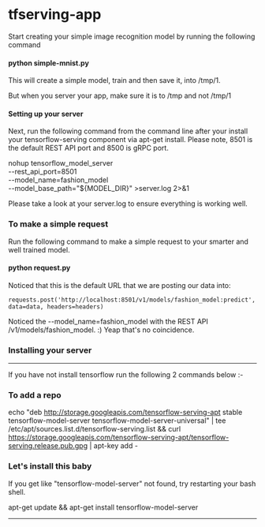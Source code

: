 # tfserving-app

Start creating your simple image recognition model by running the following command 

#### python simple-mnist.py

This will create a simple model, train and then save it, into /tmp/1. 

But when you server your app, make sure it is to /tmp and not /tmp/1

#### Setting up your server

Next, run the following command from the command line after your install your tensorflow-serving component via apt-get install. Please note, 8501 is the default REST API port and 8500 is gRPC port.


 nohup tensorflow_model_server \
  --rest_api_port=8501 \
  --model_name=fashion_model \
  --model_base_path="${MODEL_DIR}" >server.log 2>&1

 Please take a look at your server.log to ensure everything is working well. 

### To make a simple request

Run the following command to make a simple request to your smarter and well trained model. 

#### python request.py


Noticed that this is the default URL that we are posting our data into: 

    requests.post('http://localhost:8501/v1/models/fashion_model:predict', data=data, headers=headers)

Noticed the --model_name=fashion_model with the REST API /v1/models/fashion_model. :) 
Yeap that's no coincidence. 

### Installing your server 

 --------------------------------------------------------------------------

If you have not install tensorflow run the following 2 commands below :- 

### To add a repo 

echo "deb http://storage.googleapis.com/tensorflow-serving-apt stable tensorflow-model-server tensorflow-model-server-universal" | tee /etc/apt/sources.list.d/tensorflow-serving.list && curl https://storage.googleapis.com/tensorflow-serving-apt/tensorflow-serving.release.pub.gpg | apt-key add -


### Let's install this baby

If you get like "tensorflow-model-server" not found, try restarting your bash shell. 

apt-get update && apt-get install tensorflow-model-server

--------------------------------------------------------------------------
